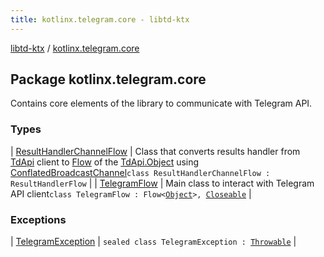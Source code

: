 ```yaml
---
title: kotlinx.telegram.core - libtd-ktx
---
```


[libtd-ktx](../index.html) / [kotlinx.telegram.core](./index.html)

## Package kotlinx.telegram.core

Contains core elements of the library to communicate with Telegram API.

### Types

| [ResultHandlerChannelFlow](-result-handler-channel-flow/index.html) | Class that converts results handler from [TdApi](https://tdlibx.github.io/td/docs/org/drinkless/td/libcore/telegram/TdApi.html) client to [Flow](#) of the [TdApi.Object](https://tdlibx.github.io/td/docs/org/drinkless/td/libcore/telegram/TdApi.Object.html) using [ConflatedBroadcastChannel](#)`class ResultHandlerChannelFlow : ResultHandlerFlow` |
| [TelegramFlow](-telegram-flow/index.html) | Main class to interact with Telegram API client`class TelegramFlow : Flow<`[`Object`](https://tdlibx.github.io/td/docs/org/drinkless/td/libcore/telegram/TdApi.Object.html)`>, `[`Closeable`](https://docs.oracle.com/javase/6/docs/api/java/io/Closeable.html) |

### Exceptions

| [TelegramException](-telegram-exception/index.html) | `sealed class TelegramException : `[`Throwable`](https://kotlinlang.org/api/latest/jvm/stdlib/kotlin/-throwable/index.html) |

